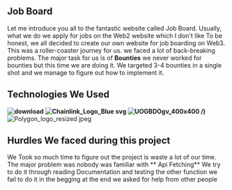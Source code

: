 ## Job Board

Let me introduce you all to the fantastic website called Job Board. Usually, what we do we apply for jobs on the Web2 website which I don't like To be honest, we all decided to create our own website for job boarding on Web3. This was a roller-coaster journey for us. we faced a lot of back-breaking problems. The major task for us is of **Bounties** we never worked for bounties but this time we are doing it. We targeted 3-4 bounties in a single shot and we manage to figure out how to implement it.



## Technologies We Used

**![download](https://user-images.githubusercontent.com/76695769/191413564-69e0445b-d59b-4bae-af41-cdf57fc3b668.png)
![Chainlink_Logo_Blue svg](https://user-images.githubusercontent.com/76695769/191413618-5d6b1df4-ca43-4238-87ad-2b07132c6fa1.png)
![UOGBDOgv_400x400](https://user-images.githubusercontent.com/76695769/191413630-e477e974-0a16-4222-aafe-53397b2ac1c6.jpg)
/)**![Polygon_logo_resized jpeg](https://user-images.githubusercontent.com/76695769/191413657-c5b7d546-9609-4ad4-91ff-0c284b18ea5d.jpg)

## Hurdles We faced during this project

We Took so much time to figure out the project is waste a lot of our time. The major problem was nobody was familiar with ** Api Fetching** We try to do it through reading Documentation and testing the other function we fail to do it in the begging at the end we asked for help from other people 
